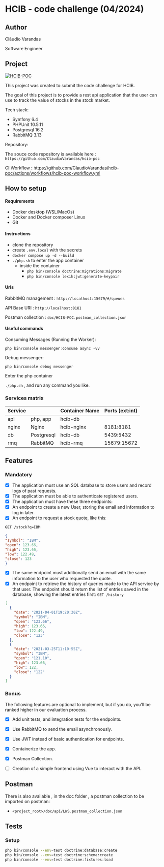 # HCIB - code challenge (04/2024)

## Author

Cláudio Varandas

Software Engineer

## Project

[![HCIB-POC](https://github.com/ClaudioVarandas/hcib-poc/actions/workflows/hcib-poc-workflow.yml/badge.svg)](https://github.com/ClaudioVarandas/hcib-poc/actions/workflows/hcib-poc-workflow.yml)

This project was created to submit the code challenge for HCIB.

The goal of this project is to provide a rest api application that the user can use to track the value
of stocks in the stock market.

Tech stack:

- Symfony 6.4
- PHPUnit 10.5.11
- Postgresql 16.2
- RabbitMQ 3.13

Repository:

The souce code repository is available here :
`https://github.com/ClaudioVarandas/hcib-poc`

CI Workflow : https://github.com/ClaudioVarandas/hcib-poc/actions/workflows/hcib-poc-workflow.yml

## How to setup

#### Requirements

- Docker desktop (WSL/MacOs)
- Docker and Docker composer Linux
- Git

#### Instructions

- clone the repository 
- create `.env.local` with the secrets
- `docker compose up -d --build`
- `./php.sh` to enter the app container
  - inside the container
    - `php bin/console doctrine:migrations:migrate`
    - `php bin/console lexik:jwt:generate-keypair`

  
#### Urls 

RabbitMQ management :
`http://localhost:15679/#/queues`

API Base URI : `http://localhost:8181`

Postman collection : `doc/HCIB-POC.postman_collection.json`

#### Useful commands

Consuming Messages (Running the Worker):

`php bin/console messenger:consume async -vv`

Debug messenger:

`php bin/console debug messenger`

Enter the php container 

`./php.sh` , and run any command you like.


### Services matrix

Service            |            | Container Name | Ports (ext:int)
-------------------|------------|----------------|-----------------
 api               | php, app   | hcib-db        | 
 nginx             | Nginx      | hcib-nginx     | 8181:8181
 db                | Postgresql | hcib-db        | 5439:5432           
 rmq               | RabbitMQ   | hcib-rmq       | 15679:15672 

## Features

### Mandatory

- [x] The application must use an SQL database to store users and record logs of past
requests.
- [x] The application must be able to authenticate registered users.
- [x] The application must have these three endpoints:
- [x] An endpoint to create a new User, storing the email and information to log in later.
- [x] An endpoint to request a stock quote, like this:

`GET /stock?q=IBM`

```json
{
"symbol": "IBM",
"open": 123.66,
"high": 123.66,
"low": 122.49,
"close": 123
}
```

- [x] The same endpoint must additionally send an email with the same information to the user who
requested the quote.
- [x] An endpoint to retrieve the history of queries made to the API service by that user. The endpoint
should return the list of entries saved in the database, showing the latest entries first:
`GET /history`

```json
[
  {
    "date": "2021-04-01T19:20:30Z",
    "symbol": "IBM",
    "open": "123.66",
    "high": 123.66,
    "low": 122.49,
    "close": "123"
  },
  {
    "date": "2021-03-25T11:10:55Z",
    "symbol": "IBM",
    "open": "121.10",
    "high": 123.66,
    "low": 122,
    "close": "122"
  }
]
```

### Bonus

The following features are optional to implement, but if you do, you'll be ranked higher in our
evaluation process.

- [x] Add unit tests, and integration tests for the endpoints.
- [x] Use RabbitMQ to send the email asynchronously.
- [x] Use JWT instead of basic authentication for endpoints.
- [x] Containerize the app.
- [x] Postman Collection.
- [ ] Creation of a simple frontend using Vue to interact with the API.


## Postman
There is also available , in the doc folder , a postman collection to be imported on postman:

- `<project_root>/doc/api/LWS.postman_collection.json`


## Tests

### Setup 

```sh
php bin/console --env=test doctrine:database:create
php bin/console --env=test doctrine:schema:create
php bin/console --env=test doctrine:fixtures:load
```


